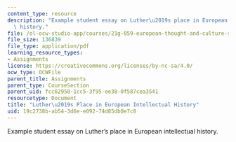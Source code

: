 ```yaml
---
content_type: resource
description: "Example student essay on Luther\u2019s place in European intellectual\
  \ history."
file: /ol-ocw-studio-app/courses/21g-059-european-thought-and-culture-spring-2008/19c2738bab543d6ee09274d85db0e7c8_MIT21G_059S08_delacruz.pdf
file_size: 136839
file_type: application/pdf
learning_resource_types:
- Assignments
license: https://creativecommons.org/licenses/by-nc-sa/4.0/
ocw_type: OCWFile
parent_title: Assignments
parent_type: CourseSection
parent_uid: fcc62950-1cc5-3f95-ee38-0f587cea3541
resourcetype: Document
title: "Luther\u2019s Place in European Intellectual History"
uid: 19c2738b-ab54-3d6e-e092-74d85db0e7c8
---
```

Example student essay on Luther’s place in European intellectual history.